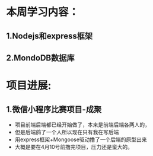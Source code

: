 # **本周学习内容：**
 ## 1.Nodejs和express框架
  ## 2.MondoDB数据库
# **项目进展:**
  ## 1.微信小程序比赛项目-成聚
-  项目前端后端都已经开始做了，本来是前端后端各两人的，
-  但是后端鸽了一个人所以现在只有我在写后端
-  用express框架+Mongoose驱动撸了一个后端的原型出来
-  大概是要在4月10号前撸完项目，压力还是蛮大的。
 
